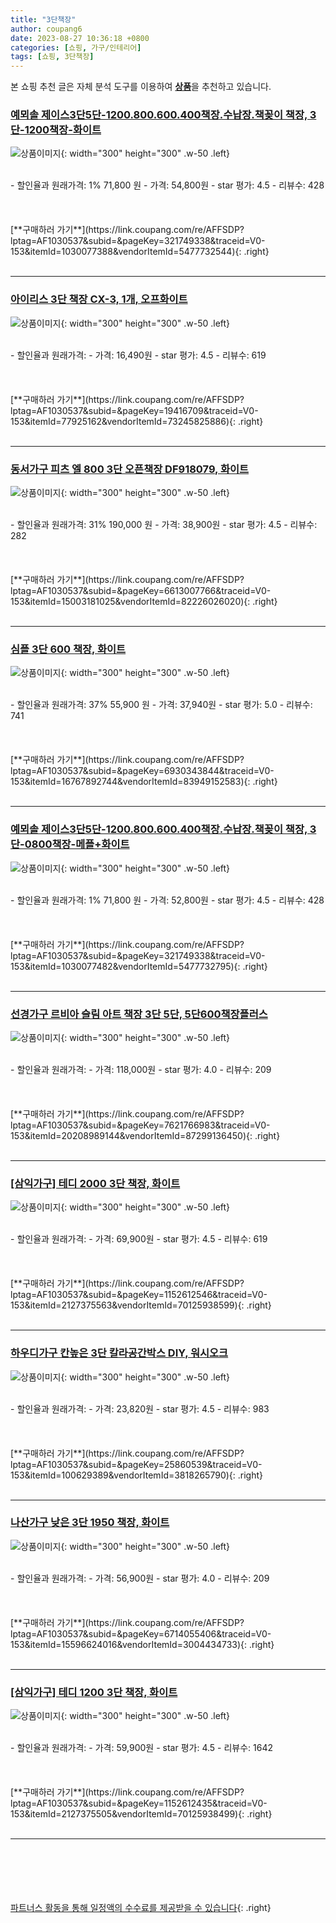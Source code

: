 ```yaml
---
title: "3단책장"
author: coupang6
date: 2023-08-27 10:36:18 +0800
categories: [쇼핑, 가구/인테리어]
tags: [쇼핑, 3단책장]
---
```


본 쇼핑 추천 글은 자체 분석 도구를 이용하여 [**상품**](https://link.coupang.com/a/bao1ui)을 추천하고 있습니다.

### [예뫼솔 제이스3단5단-1200.800.600.400책장.수납장.책꽂이 책장, 3단-1200책장-화이트](https://link.coupang.com/re/AFFSDP?lptag=AF1030537&subid=&pageKey=321749338&traceid=V0-153&itemId=1030077388&vendorItemId=5477732544)

![상품이미지](https://thumbnail9.coupangcdn.com/thumbnails/remote/230x230ex/image/vendor_inventory/6c84/8a8c02694e30582868a53936695be722f45697760220576ff2f32bd3dfe8.jpg){: width="300" height="300" .w-50 .left}


<br>
- 할인율과 원래가격: 1%  71,800   원
- 가격: 54,800원
- star 평가: 4.5
- 리뷰수: 428
<br>
<br>
<br>
<br>
[**구매하러 가기**](https://link.coupang.com/re/AFFSDP?lptag=AF1030537&subid=&pageKey=321749338&traceid=V0-153&itemId=1030077388&vendorItemId=5477732544){: .right}
<br>
<br>

---

### [아이리스 3단 책장 CX-3, 1개, 오프화이트](https://link.coupang.com/re/AFFSDP?lptag=AF1030537&subid=&pageKey=19416709&traceid=V0-153&itemId=77925162&vendorItemId=73245825886)

![상품이미지](https://thumbnail6.coupangcdn.com/thumbnails/remote/230x230ex/image/retail/images/2970578052242417-5c966b91-8a3c-484e-b96e-cc913fc49c87.jpg){: width="300" height="300" .w-50 .left}


<br>
- 할인율과 원래가격: 
- 가격: 16,490원
- star 평가: 4.5
- 리뷰수: 619
<br>
<br>
<br>
<br>
[**구매하러 가기**](https://link.coupang.com/re/AFFSDP?lptag=AF1030537&subid=&pageKey=19416709&traceid=V0-153&itemId=77925162&vendorItemId=73245825886){: .right}
<br>
<br>

---

### [동서가구 피츠 엘 800 3단 오픈책장 DF918079, 화이트](https://link.coupang.com/re/AFFSDP?lptag=AF1030537&subid=&pageKey=6613007766&traceid=V0-153&itemId=15003181025&vendorItemId=82226026020)

![상품이미지](https://thumbnail6.coupangcdn.com/thumbnails/remote/230x230ex/image/vendor_inventory/8409/6b5ca02bb5d71c5cb8357798d23525602cfe78659a40616b33151b575688.jpg){: width="300" height="300" .w-50 .left}


<br>
- 할인율과 원래가격: 31%  190,000   원
- 가격: 38,900원
- star 평가: 4.5
- 리뷰수: 282
<br>
<br>
<br>
<br>
[**구매하러 가기**](https://link.coupang.com/re/AFFSDP?lptag=AF1030537&subid=&pageKey=6613007766&traceid=V0-153&itemId=15003181025&vendorItemId=82226026020){: .right}
<br>
<br>

---

### [심플 3단 600 책장, 화이트](https://link.coupang.com/re/AFFSDP?lptag=AF1030537&subid=&pageKey=6930343844&traceid=V0-153&itemId=16767892744&vendorItemId=83949152583)

![상품이미지](https://thumbnail7.coupangcdn.com/thumbnails/remote/230x230ex/image/retail/images/2022/11/18/12/1/bf891c7f-ce0c-432e-a908-59170dc6e312.jpg){: width="300" height="300" .w-50 .left}


<br>
- 할인율과 원래가격: 37%  55,900   원
- 가격: 37,940원
- star 평가: 5.0
- 리뷰수: 741
<br>
<br>
<br>
<br>
[**구매하러 가기**](https://link.coupang.com/re/AFFSDP?lptag=AF1030537&subid=&pageKey=6930343844&traceid=V0-153&itemId=16767892744&vendorItemId=83949152583){: .right}
<br>
<br>

---

### [예뫼솔 제이스3단5단-1200.800.600.400책장.수납장.책꽂이 책장, 3단-0800책장-메플+화이트](https://link.coupang.com/re/AFFSDP?lptag=AF1030537&subid=&pageKey=321749338&traceid=V0-153&itemId=1030077482&vendorItemId=5477732795)

![상품이미지](https://thumbnail10.coupangcdn.com/thumbnails/remote/230x230ex/image/vendor_inventory/images/2019/01/22/18/0/aa8d4e11-fd19-435f-a703-d2a0841edda8.jpg){: width="300" height="300" .w-50 .left}


<br>
- 할인율과 원래가격: 1%  71,800   원
- 가격: 52,800원
- star 평가: 4.5
- 리뷰수: 428
<br>
<br>
<br>
<br>
[**구매하러 가기**](https://link.coupang.com/re/AFFSDP?lptag=AF1030537&subid=&pageKey=321749338&traceid=V0-153&itemId=1030077482&vendorItemId=5477732795){: .right}
<br>
<br>

---

### [선경가구 르비아 슬림 아트 책장 3단 5단, 5단600책장플러스](https://link.coupang.com/re/AFFSDP?lptag=AF1030537&subid=&pageKey=7621766983&traceid=V0-153&itemId=20208989144&vendorItemId=87299136450)

![상품이미지](https://thumbnail7.coupangcdn.com/thumbnails/remote/230x230ex/image/vendor_inventory/6ebb/c3176f9333d2d9157e37ead8f683027d7edf9720f2e23c33310a8098d38b.jpg){: width="300" height="300" .w-50 .left}


<br>
- 할인율과 원래가격: 
- 가격: 118,000원
- star 평가: 4.0
- 리뷰수: 209
<br>
<br>
<br>
<br>
[**구매하러 가기**](https://link.coupang.com/re/AFFSDP?lptag=AF1030537&subid=&pageKey=7621766983&traceid=V0-153&itemId=20208989144&vendorItemId=87299136450){: .right}
<br>
<br>

---

### [[삼익가구] 테디 2000 3단 책장, 화이트](https://link.coupang.com/re/AFFSDP?lptag=AF1030537&subid=&pageKey=1152612546&traceid=V0-153&itemId=2127375563&vendorItemId=70125938599)

![상품이미지](https://thumbnail9.coupangcdn.com/thumbnails/remote/230x230ex/image/vendor_inventory/53c9/29f4c44dcc85c133c34b627a0cb80e370a71614d9232d855556123a5ceac.jpg){: width="300" height="300" .w-50 .left}


<br>
- 할인율과 원래가격: 
- 가격: 69,900원
- star 평가: 4.5
- 리뷰수: 619
<br>
<br>
<br>
<br>
[**구매하러 가기**](https://link.coupang.com/re/AFFSDP?lptag=AF1030537&subid=&pageKey=1152612546&traceid=V0-153&itemId=2127375563&vendorItemId=70125938599){: .right}
<br>
<br>

---

### [하우디가구 칸높은 3단 칼라공간박스 DIY, 워시오크](https://link.coupang.com/re/AFFSDP?lptag=AF1030537&subid=&pageKey=25860539&traceid=V0-153&itemId=100629389&vendorItemId=3818265790)

![상품이미지](https://thumbnail8.coupangcdn.com/thumbnails/remote/230x230ex/image/retail/images/2018/07/13/15/6/584f6aa6-5a26-40cd-abaa-6599f8d24dec.jpg){: width="300" height="300" .w-50 .left}


<br>
- 할인율과 원래가격: 
- 가격: 23,820원
- star 평가: 4.5
- 리뷰수: 983
<br>
<br>
<br>
<br>
[**구매하러 가기**](https://link.coupang.com/re/AFFSDP?lptag=AF1030537&subid=&pageKey=25860539&traceid=V0-153&itemId=100629389&vendorItemId=3818265790){: .right}
<br>
<br>

---

### [나산가구 낮은 3단 1950 책장, 화이트](https://link.coupang.com/re/AFFSDP?lptag=AF1030537&subid=&pageKey=6714055406&traceid=V0-153&itemId=15596624016&vendorItemId=3004434733)

![상품이미지](https://thumbnail10.coupangcdn.com/thumbnails/remote/230x230ex/image/vendor_inventory/f26d/510dd057a425e999d59498ff0b2e66e43af329a45fa181dbbdec031ae2ad.jpg){: width="300" height="300" .w-50 .left}


<br>
- 할인율과 원래가격: 
- 가격: 56,900원
- star 평가: 4.0
- 리뷰수: 209
<br>
<br>
<br>
<br>
[**구매하러 가기**](https://link.coupang.com/re/AFFSDP?lptag=AF1030537&subid=&pageKey=6714055406&traceid=V0-153&itemId=15596624016&vendorItemId=3004434733){: .right}
<br>
<br>

---

### [[삼익가구] 테디 1200 3단 책장, 화이트](https://link.coupang.com/re/AFFSDP?lptag=AF1030537&subid=&pageKey=1152612435&traceid=V0-153&itemId=2127375505&vendorItemId=70125938499)

![상품이미지](https://thumbnail9.coupangcdn.com/thumbnails/remote/230x230ex/image/vendor_inventory/f352/025511e8230a26af9f33a5ad43cfe0ca6a35d91c5ee2c38552a30cacf692.jpg){: width="300" height="300" .w-50 .left}


<br>
- 할인율과 원래가격: 
- 가격: 59,900원
- star 평가: 4.5
- 리뷰수: 1642
<br>
<br>
<br>
<br>
[**구매하러 가기**](https://link.coupang.com/re/AFFSDP?lptag=AF1030537&subid=&pageKey=1152612435&traceid=V0-153&itemId=2127375505&vendorItemId=70125938499){: .right}
<br>
<br>

---
<br><br><br><br><br> [파트너스 활동을 통해 일정액의 수수료를 제공받을 수 있습니다](https://link.coupang.com/a/bao1ui){: .right}